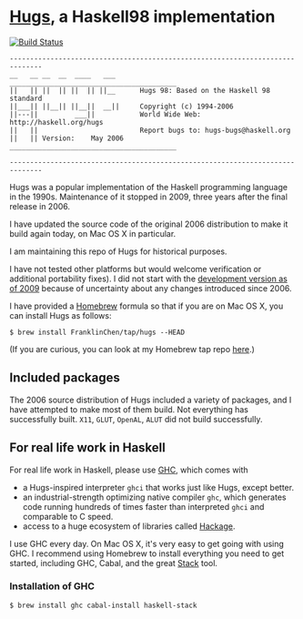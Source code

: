 # [Hugs](https://www.haskell.org/hugs/), a Haskell98 implementation

[![Build Status](https://travis-ci.org/FranklinChen/hugs98-plus-Sep2006.png)](https://travis-ci.org/FranklinChen/hugs98-plus-Sep2006)

```text
------------------------------------------------------------------------------
__   __ __  __  ____   ___      _________________________________________
||   || ||  || ||  || ||__      Hugs 98: Based on the Haskell 98 standard
||___|| ||__|| ||__||  __||     Copyright (c) 1994-2006
||---||         ___||           World Wide Web: http://haskell.org/hugs
||   ||                         Report bugs to: hugs-bugs@haskell.org
||   || Version:    May 2006    _________________________________________

------------------------------------------------------------------------------
```

Hugs was a popular implementation of the Haskell programming language
in the 1990s. Maintenance of it stopped in 2009, three years after the
final release in 2006.

I have updated the source code of the original 2006 distribution to
make it build again today, on Mac OS X in particular.

I am maintaining this repo of Hugs for historical purposes.

I have not tested other platforms but would welcome verification or
additional portability fixes). I did not start with the
[development version as of 2009](https://github.com/FranklinChen/Hugs)
because of uncertainty about any changes introduced since 2006.

I have provided a [Homebrew](http://brew.sh/) formula so that if you
are on Mac OS X, you can install Hugs as follows:

```console
$ brew install FranklinChen/tap/hugs --HEAD
```

(If you are curious, you can look at my Homebrew tap repo [here](https://github.com/FranklinChen/homebrew-tap).)

## Included packages

The 2006 source distribution of Hugs included a variety of packages,
and I have attempted to make most of them build. Not everything has
successfully built. `X11`, `GLUT`, `OpenAL`, `ALUT` did not build
successfully.

## For real life work in Haskell

For real life work in Haskell, please use
[GHC](https://www.haskell.org/ghc/), which comes with

- a Hugs-inspired interpreter `ghci` that works just like Hugs, except better.
- an industrial-strength optimizing native compiler `ghc`, which generates code
running hundreds of times faster than interpreted `ghci` and
comparable to C speed.
- access to a huge ecosystem of libraries called
[Hackage](http://hackage.haskell.org/).

I use GHC every day. On Mac OS X, it's very easy to get going with
using GHC. I recommend using Homebrew to install everything you need
to get started, including GHC, Cabal, and the great
[Stack](https://github.com/commercialhaskell/stack) tool.

### Installation of GHC

```console
$ brew install ghc cabal-install haskell-stack
```
